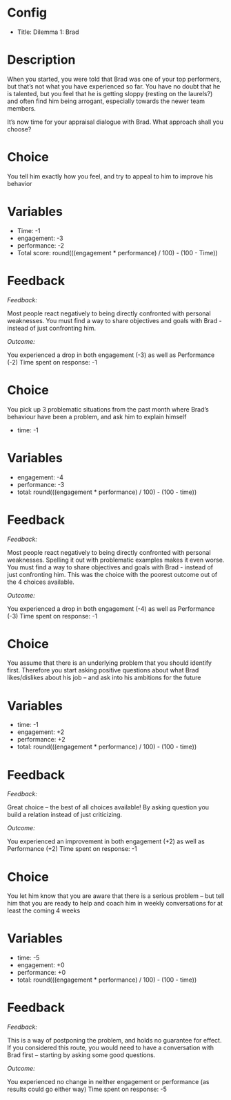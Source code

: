 # Config
 - Title: Dilemma 1: Brad

# Description
When you started, you were told that Brad was one of your top performers, but that’s not what you have experienced so far.
You have no doubt that he is talented, but you feel that he is getting sloppy (resting on the laurels?)
and often find him being arrogant, especially towards the newer team members.

It’s now time for your appraisal dialogue with Brad. What approach shall you choose?

# Choice
You tell him exactly how you feel, and try to appeal to him to improve his behavior

# Variables
 - Time: -1
 - engagement: -3
 - performance: -2
 - Total score: round(((engagement * performance) / 100) - (100 - Time))

# Feedback
*Feedback:*

Most people react negatively to being directly confronted with personal weaknesses.
You must find a way to share objectives and goals with Brad - instead of just confronting him.

*Outcome:*

You experienced a drop in both engagement (-3) as well as  Performance (-2)
Time spent on response: -1

# Choice
You pick up 3 problematic situations from the past month where Brad’s behaviour have been a problem, and ask him to explain himself
 - time: -1

# Variables
 - engagement: -4
 - performance: -3
 - total: round(((engagement * performance) / 100) - (100 - time))

# Feedback
*Feedback:*

Most people react negatively to being directly confronted with personal weaknesses. Spelling it out with problematic examples makes it even worse.
You must find a way to share objectives and goals with Brad - instead of just confronting him.
This was the choice with the poorest outcome out of the 4 choices available.

*Outcome:*

You experienced a drop in both engagement (-4) as well as  Performance (-3)
Time spent on response: -1

# Choice
You assume that there is an underlying problem that you should identify first. Therefore you start asking positive questions about what Brad likes/dislikes about his job – and ask into his ambitions for the future

# Variables
 - time: -1
 - engagement: +2
 - performance: +2
 - total: round(((engagement * performance) / 100) - (100 - time))

# Feedback
*Feedback:*

Great choice – the best of all choices available!
By asking question you build a relation instead of just criticizing.

*Outcome:*

You experienced an improvement in both engagement (+2) as well as  Performance (+2)
Time spent on response: -1

# Choice
You let him know that you are aware that there is a serious problem – but tell him that you are ready to help and coach him in weekly conversations for at least the coming 4 weeks

# Variables
 - time: -5
 - engagement: +0
 - performance: +0
 - total: round(((engagement * performance) / 100) - (100 - time))

# Feedback
*Feedback:*

This is a way of postponing the problem, and holds no guarantee for effect.
If you considered this route, you would need to have a conversation with Brad first – starting by asking some good questions.

*Outcome:*

You experienced no change in neither engagement or performance (as results could go either way)
Time spent on response: -5
